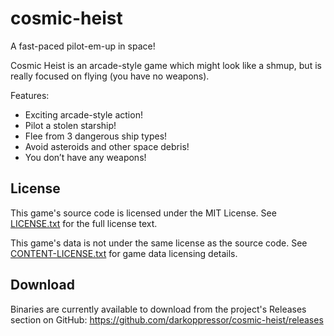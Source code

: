 # cosmic-heist
A fast-paced pilot-em-up in space!

Cosmic Heist is an arcade-style game which might look like a shmup, but is really focused on flying (you have no weapons).

Features:
* Exciting arcade-style action!
* Pilot a stolen starship!
* Flee from 3 dangerous ship types!
* Avoid asteroids and other space debris!
* You don’t have any weapons!

## License
This game's source code is licensed under the MIT License. See [LICENSE.txt](docs/LICENSE.txt) for the full license text.

This game's data is not under the same license as the source code. See [CONTENT-LICENSE.txt](docs/CONTENT-LICENSE.txt) for game data licensing details.

## Download
Binaries are currently available to download from the project's Releases section on GitHub:
https://github.com/darkoppressor/cosmic-heist/releases
